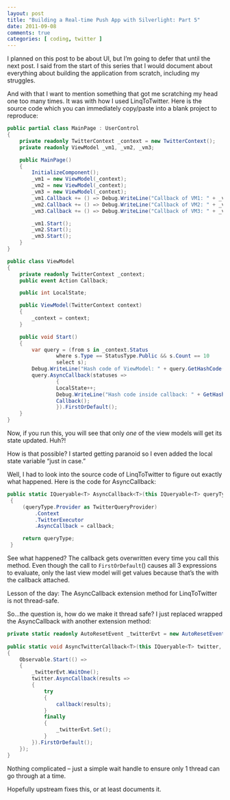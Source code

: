 ```yaml
---
layout: post
title: "Building a Real-time Push App with Silverlight: Part 5"
date: 2011-09-08
comments: true
categories: [ coding, twitter ]
---
```

I planned on this post to be about UI, but I’m going to defer that until the next post.  I said from the start of this series that I would document about everything about building the application from scratch, including my struggles.

And with that I want to mention something that got me scratching my head one too many times.  It was with how I used LinqToTwitter.  Here is the source code which you can immediately copy/paste into a blank project to reproduce:

``` csharp
public partial class MainPage : UserControl
{
    private readonly TwitterContext _context = new TwitterContext();
    private readonly ViewModel _vm1, _vm2, _vm3;

    public MainPage()
    {
        InitializeComponent();
        _vm1 = new ViewModel(_context);
        _vm2 = new ViewModel(_context);
        _vm3 = new ViewModel(_context);
        _vm1.Callback += () => Debug.WriteLine("Callback of VM1: " + _vm1.LocalState);
        _vm2.Callback += () => Debug.WriteLine("Callback of VM2: " + _vm2.LocalState);
        _vm3.Callback += () => Debug.WriteLine("Callback of VM3: " + _vm3.LocalState);

        _vm1.Start();
        _vm2.Start();
        _vm3.Start();
    }
}

public class ViewModel
{
    private readonly TwitterContext _context;
    public event Action Callback;

    public int LocalState;

    public ViewModel(TwitterContext context)
    {
        _context = context;
    }

    public void Start()
    {
        var query = (from s in _context.Status
                where s.Type == StatusType.Public && s.Count == 10
                select s);
        Debug.WriteLine("Hash code of ViewModel: " + query.GetHashCode());
        query.AsyncCallback(statuses =>
                {
                LocalState++;
                Debug.WriteLine("Hash code inside callback: " + GetHashCode());
                Callback();
                }).FirstOrDefault();
    }
}
```

Now, if you run this, you will see that only *one* of the view models will get its state updated.  Huh?!

How is that possible?  I started getting paranoid so I even added the local state variable “just in case.”

Well, I had to look into the source code of LinqToTwitter to figure out exactly what happened.  Here is the code for AsyncCallback:

``` csharp
public static IQueryable<T> AsyncCallback<T>(this IQueryable<T> queryType, Action<IEnumerable<T>> callback)
 {
     (queryType.Provider as TwitterQueryProvider)
         .Context
         .TwitterExecutor
         .AsyncCallback = callback;

     return queryType;
 }
```

See what happened?  The callback gets overwritten every time you call this method.  Even though the call to `FirstOrDefault`() causes all 3 expressions to evaluate, only the last view model will get values because that’s the with the callback attached.

Lesson of the day: The AsyncCallback extension method for LinqToTwitter is not thread-safe.

So...the question is, how do we make it thread safe?  I just replaced wrapped the AsyncCallback with another extension method:

``` csharp
private static readonly AutoResetEvent _twitterEvt = new AutoResetEvent(true);
 
public static void AsyncTwitterCallback<T>(this IQueryable<T> twitter, Action<IEnumerable<T>> callback)
{
    Observable.Start(() =>
    {
        _twitterEvt.WaitOne();
        twitter.AsyncCallback(results =>
        {
            try
            {
                callback(results);
            }
            finally
            {
                _twitterEvt.Set();
            }
        }).FirstOrDefault();
    });
}
```

Nothing complicated – just a simple wait handle to ensure only 1 thread can go through at a time.

Hopefully upstream fixes this, or at least documents it.
